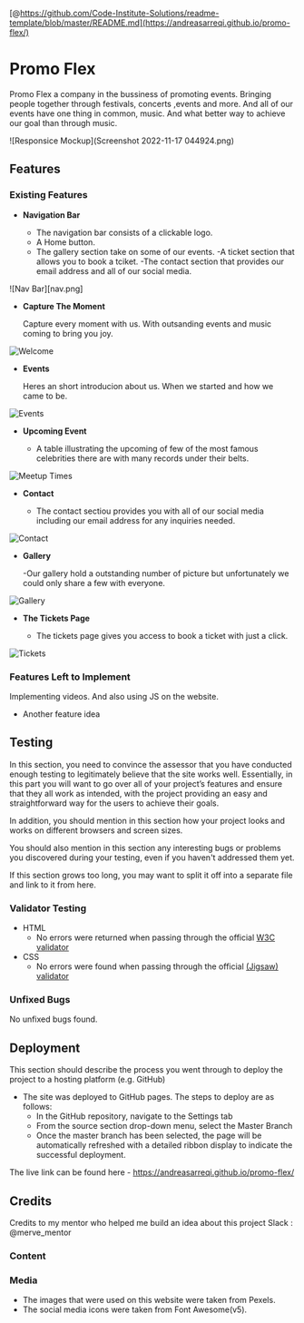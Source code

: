 [@https://github.com/Code-Institute-Solutions/readme-template/blob/master/README.md](https://andreasarreqi.github.io/promo-flex/)
# Promo Flex

Promo Flex a company in the bussiness of promoting events. Bringing people together through festivals, concerts ,events and more. And all of our events have one thing in common, music.
And what better way to achieve our goal than through music.



![Responsice Mockup](Screenshot 2022-11-17 044924.png)

## Features 



### Existing Features

- __Navigation Bar__

  - The navigation bar consists of a clickable logo.
  - A Home button.
  - The gallery section take on some of our events.
  -A ticket section that allows you to book a tciket. 
  -The contact section that provides our email address and all of our social media.

![Nav Bar][nav.png]

- __Capture The Moment__

  Capture every moment with us. With outsanding events and music coming to bring you joy.

![Welcome](../media/events-photo.png)

- __Events__

  Heres an short introducion about us. When we started and how we came to be.

![Events](../media/events.png)

- __Upcoming Event__

  - A table illustrating the upcoming of few of the most famous celebrities there are with  many records under their belts.
  

![Meetup Times](../media/upcoming.png)

- __Contact__ 

  - The contact sectiou provides you with all of our social media including our email address for any inquiries needed.

![Contact](../media/contact.png)

- __Gallery__

  -Our gallery hold a outstanding number of picture but unfortunately we could only share a few with everyone. 

![Gallery](../media/gallery.png)

- __The Tickets Page__

  - The tickets page gives you access to book a ticket with just a click.

![Tickets](../media/tickets.png)



### Features Left to Implement
Implementing videos.
And also using JS on the website.

- Another feature idea

## Testing 

In this section, you need to convince the assessor that you have conducted enough testing to legitimately believe that the site works well. Essentially, in this part you will want to go over all of your project’s features and ensure that they all work as intended, with the project providing an easy and straightforward way for the users to achieve their goals.

In addition, you should mention in this section how your project looks and works on different browsers and screen sizes.

You should also mention in this section any interesting bugs or problems you discovered during your testing, even if you haven't addressed them yet.

If this section grows too long, you may want to split it off into a separate file and link to it from here.


### Validator Testing 

- HTML
  - No errors were returned when passing through the official [W3C validator](https://validator.w3.org/nu/?doc=https%3A%2F%2Fandreasarreqi.github.io%2Fpromo-flex%2F)
- CSS
  - No errors were found when passing through the official [(Jigsaw) validator](https://jigsaw.w3.org/css-validator/validator)

### Unfixed Bugs

No unfixed bugs found.

## Deployment

This section should describe the process you went through to deploy the project to a hosting platform (e.g. GitHub) 

- The site was deployed to GitHub pages. The steps to deploy are as follows: 
  - In the GitHub repository, navigate to the Settings tab 
  - From the source section drop-down menu, select the Master Branch
  - Once the master branch has been selected, the page will be automatically refreshed with a detailed ribbon display to indicate the successful deployment. 

The live link can be found here - https://andreasarreqi.github.io/promo-flex/


## Credits 

Credits to my mentor who helped me build an idea about this project
Slack : @merve_mentor
 



### Content 


### Media

-  The images that were used on this website were taken from Pexels.
- The social media icons were taken from Font Awesome(v5).





[def]: nav.png
